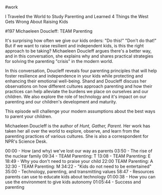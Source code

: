 #work 


I Traveled the World to Study Parenting and Learned 4 Things the West Gets Wrong About Raising Kids




#197 Michaeleen Doucleff: TEAM Parenting

It's surprising how often we give our kids orders: "Do this!" "Don't do that!" But if we want to raise resilient and independent kids, is this the right approach to be taking? Michaeleen Doucleff argues there's a better way, and in this conversation, she explains why and shares practical strategies for solving the parenting "crisis" in the modern world.

In this conversation, Doucleff reveals four parenting principles that will help foster resilience and independence in your kids while protecting and enhancing their emotional well-being. Shand and Doucleff discuss her observations on how different cultures approach parenting 
and how their practices can help alleviate the burdens we place on ourselves and our children. We also explore the role of technology and it's impact on our parenting and our children's development and maturity. 

This episode will challenge your modern assumptions about the best ways to parent your children.

Michaeleen Doucleff is the author of *Hunt, Gather, Parent.* Her work has taken her all over the world to explore, observe, and learn from the parenting practices of various cultures. She is also a correspondent for NPR's Science Desk.

00:00 - How (and why) we've lost our way as parents
03:50 - The rise of the nuclear family
09:34 - TEAM Parenting: T
13:08 - TEAM Parenting: E
18:49 - Why you don't need to praise your child
22:00 TEAM Parenting: A
32:30 - TEAM Parenting: M
34:22 - "Kids do not need to be entertained"
35:00 - Technology, parenting, and transmitting values
58:47 - Resources parents can use to educate kids about technology
01:00:38 - How you can use the environment to give kids autonomy
01:05:44 - Success and parenting




